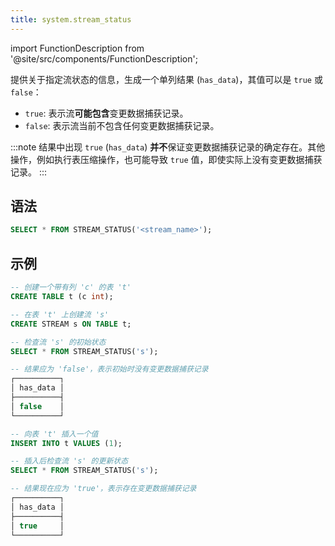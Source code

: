 ```yaml
---
title: system.stream_status
---
```

import FunctionDescription from '@site/src/components/FunctionDescription';

<FunctionDescription description="引入或更新: v1.2.225"/>

提供关于指定流状态的信息，生成一个单列结果 (`has_data`)，其值可以是 `true` 或 `false`：

- `true`: 表示流**可能包含**变更数据捕获记录。
- `false`: 表示流当前不包含任何变更数据捕获记录。

:::note
结果中出现 `true` (`has_data`) **并不**保证变更数据捕获记录的确定存在。其他操作，例如执行表压缩操作，也可能导致 `true` 值，即使实际上没有变更数据捕获记录。
:::

## 语法

```sql
SELECT * FROM STREAM_STATUS('<stream_name>');
```

## 示例

```sql
-- 创建一个带有列 'c' 的表 't'
CREATE TABLE t (c int);

-- 在表 't' 上创建流 's'
CREATE STREAM s ON TABLE t;

-- 检查流 's' 的初始状态
SELECT * FROM STREAM_STATUS('s');

-- 结果应为 'false'，表示初始时没有变更数据捕获记录
┌──────────┐
│ has_data │
├──────────┤
│ false    │
└──────────┘

-- 向表 't' 插入一个值
INSERT INTO t VALUES (1);

-- 插入后检查流 's' 的更新状态
SELECT * FROM STREAM_STATUS('s');

-- 结果现在应为 'true'，表示存在变更数据捕获记录
┌──────────┐
│ has_data │
├──────────┤
│ true     │
└──────────┘
```
